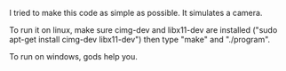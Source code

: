 ---
---

I tried to make this code as simple as possible. It simulates a camera.

To run it on linux, make sure cimg-dev and libx11-dev are installed ("sudo apt-get install cimg-dev libx11-dev") then type "make" and "./program".

To run on windows, gods help you.
